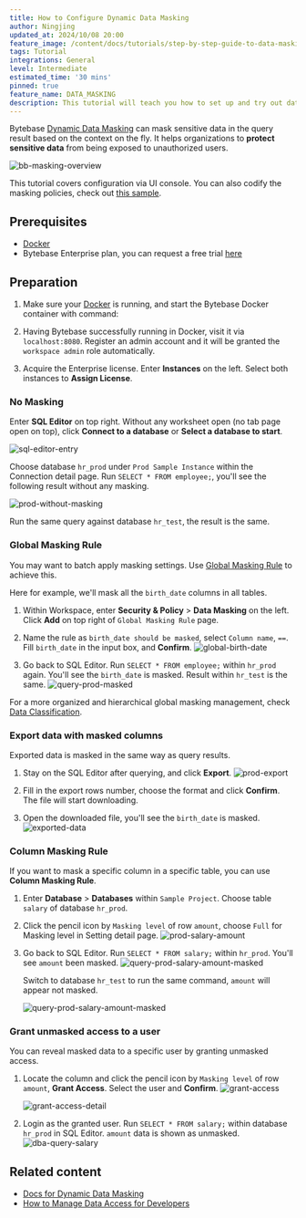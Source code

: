 ```yaml
---
title: How to Configure Dynamic Data Masking
author: Ningjing
updated_at: 2024/10/08 20:00
feature_image: /content/docs/tutorials/step-by-step-guide-to-data-masking/data-mask-banner.webp
tags: Tutorial
integrations: General
level: Intermediate
estimated_time: '30 mins'
pinned: true
feature_name: DATA_MASKING
description: This tutorial will teach you how to set up and try out data masking in Bytebase.
---
```


Bytebase [Dynamic Data Masking](/docs/security/data-masking/overview/) can mask sensitive data in
the query result based on the context on the fly. It helps organizations to **protect sensitive data**
from being exposed to unauthorized users.

![bb-masking-overview](/content/docs/security/data-masking/bb-masking-overview.webp)

<HintBlock type="info">

This tutorial covers configuration via UI console. You can also codify the masking policies, check
out [this sample](https://github.com/bytebase/api-example/tree/main/data-security).

</HintBlock>

## Prerequisites

- [Docker](https://www.docker.com/)
- Bytebase Enterprise plan, you can request a free trial [here](/contact-us/)

## Preparation

1. Make sure your [Docker](https://www.docker.com/) is running, and start the Bytebase Docker container with command:

   <IncludeBlock url="/docs/get-started/install/terminal-docker-run-volume"></IncludeBlock>

1. Having Bytebase successfully running in Docker, visit it via `localhost:8080`. Register an admin account and it will be granted the `workspace admin` role automatically.

1. Acquire the Enterprise license. Enter **Instances** on the left. Select both instances to **Assign License**.

### No Masking

Enter **SQL Editor** on top right. Without any worksheet open (no tab page open on top), click **Connect to a database** or **Select a database to start**.

![sql-editor-entry](/content/docs/tutorials/step-by-step-guide-to-data-masking/sql-editor-entry.webp)

Choose database `hr_prod` under `Prod Sample Instance` within the Connection detail page. Run `SELECT * FROM employee;`, you'll see the following result without any masking.

![prod-without-masking](/content/docs/tutorials/step-by-step-guide-to-data-masking/prod-without-masking.webp)

Run the same query against database `hr_test`, the result is the same.

### Global Masking Rule

You may want to batch apply masking settings. Use [Global Masking Rule](/docs/security/data-masking/global-masking-rule/) to achieve this.

Here for example, we'll mask all the `birth_date` columns in all tables.

1. Within Workspace, enter **Security & Policy** > **Data Masking** on the left. Click **Add** on top right of `Global Masking Rule` page.

2. Name the rule as `birth_date should be masked`, select `Column name`, `==`. Fill `birth_date` in the input box, and **Confirm**.
   ![global-birth-date](/content/docs/tutorials/step-by-step-guide-to-data-masking/global-birth-date.webp)

3. Go back to SQL Editor. Run `SELECT * FROM employee;` within `hr_prod` again. You'll see the `birth_date` is masked. Result within `hr_test` is the same.
   ![query-prod-masked](/content/docs/tutorials/step-by-step-guide-to-data-masking/query-prod-masked.webp)

For a more organized and hierarchical global masking management, check [Data Classification](/docs/security/data-masking/data-classification/).

### Export data with masked columns

Exported data is masked in the same way as query results.

1. Stay on the SQL Editor after querying, and click **Export**.
   ![prod-export](/content/docs/tutorials/step-by-step-guide-to-data-masking/prod-export.webp)

2. Fill in the export rows number, choose the format and click **Confirm**. The file will start downloading.

3. Open the downloaded file, you'll see the `birth_date` is masked.
   ![exported-data](/content/docs/tutorials/step-by-step-guide-to-data-masking/exported-data.webp)

### Column Masking Rule

If you want to mask a specific column in a specific table, you can use **Column Masking Rule**.

1. Enter **Database** > **Databases** within `Sample Project`. Choose table `salary` of database `hr_prod`.

2. Click the pencil icon by `Masking level` of row `amount`, choose `Full` for Masking level in Setting detail page.
   ![prod-salary-amount](/content/docs/tutorials/step-by-step-guide-to-data-masking/prod-salary-amount.webp)

3. Go back to SQL Editor. Run `SELECT * FROM salary;` within `hr_prod`. You'll see `amount` been masked.
   ![query-prod-salary-amount-masked](/content/docs/tutorials/step-by-step-guide-to-data-masking/query-prod-salary-amount-masked.webp)

   Switch to database `hr_test` to run the same command, `amount` will appear not masked.

   ![query-prod-salary-amount-masked](/content/docs/tutorials/step-by-step-guide-to-data-masking/query-prod-salary-amount-masked.webp)

### Grant unmasked access to a user

You can reveal masked data to a specific user by granting unmasked access.

1. Locate the column and click the pencil icon by `Masking level` of row `amount`, **Grant Access**. Select the user and **Confirm**.
   ![grant-access](/content/docs/tutorials/step-by-step-guide-to-data-masking/grant-access.webp)

   ![grant-access-detail](/content/docs/tutorials/step-by-step-guide-to-data-masking/grant-access-detail.webp)

1. Login as the granted user. Run `SELECT * FROM salary;` within database `hr_prod` in SQL Editor. `amount` data is shown as unmasked.
   ![dba-query-salary](/content/docs/tutorials/step-by-step-guide-to-data-masking/dba-query-salary.webp)

## Related content

- [Docs for Dynamic Data Masking](/docs/security/data-masking/overview/)
- [How to Manage Data Access for Developers](/docs/tutorials/how-to-manage-data-access-for-developers/)
